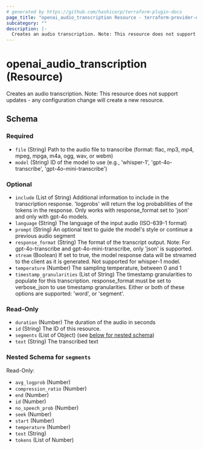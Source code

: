 ```yaml
---
# generated by https://github.com/hashicorp/terraform-plugin-docs
page_title: "openai_audio_transcription Resource - terraform-provider-openai"
subcategory: ""
description: |-
  Creates an audio transcription. Note: This resource does not support updates - any configuration change will create a new resource.
---
```


# openai_audio_transcription (Resource)

Creates an audio transcription. Note: This resource does not support updates - any configuration change will create a new resource.



<!-- schema generated by tfplugindocs -->
## Schema

### Required

- `file` (String) Path to the audio file to transcribe (format: flac, mp3, mp4, mpeg, mpga, m4a, ogg, wav, or webm)
- `model` (String) ID of the model to use (e.g., 'whisper-1', 'gpt-4o-transcribe', 'gpt-4o-mini-transcribe')

### Optional

- `include` (List of String) Additional information to include in the transcription response. 'logprobs' will return the log probabilities of the tokens in the response. Only works with response_format set to 'json' and only with gpt-4o models.
- `language` (String) The language of the input audio (ISO-639-1 format)
- `prompt` (String) An optional text to guide the model's style or continue a previous audio segment
- `response_format` (String) The format of the transcript output. Note: For gpt-4o-transcribe and gpt-4o-mini-transcribe, only 'json' is supported.
- `stream` (Boolean) If set to true, the model response data will be streamed to the client as it is generated. Not supported for whisper-1 model.
- `temperature` (Number) The sampling temperature, between 0 and 1
- `timestamp_granularities` (List of String) The timestamp granularities to populate for this transcription. response_format must be set to verbose_json to use timestamp granularities. Either or both of these options are supported: 'word', or 'segment'.

### Read-Only

- `duration` (Number) The duration of the audio in seconds
- `id` (String) The ID of this resource.
- `segments` (List of Object) (see [below for nested schema](#nestedatt--segments))
- `text` (String) The transcribed text

<a id="nestedatt--segments"></a>
### Nested Schema for `segments`

Read-Only:

- `avg_logprob` (Number)
- `compression_ratio` (Number)
- `end` (Number)
- `id` (Number)
- `no_speech_prob` (Number)
- `seek` (Number)
- `start` (Number)
- `temperature` (Number)
- `text` (String)
- `tokens` (List of Number)
